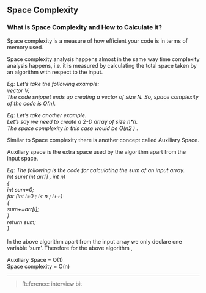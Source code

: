 ## Space Complexity

### What is Space Complexity and How to Calculate it?
Space complexity is a measure of how efficient your code is in terms of memory used.

Space complexity analysis happens almost in the same way time complexity analysis happens, i.e. it is measured by calculating the total space taken by an algorithm with respect to the input.

_Eg: Let’s take the following example:<br/>
vector<int> V;<br/>
The code snippet ends up creating a vector of size N. So, space complexity of the code is O(n)._

_Eg: Let’s take another example.<br/> Let’s say we need to create a 2-D array of size n*n.<br/>
The space complexity in this case would be O(n2 ) ._

Similar to Space complexity there is another concept called Auxiliary Space.

Auxiliary space is the extra space used by the algorithm apart from the input space.

_Eg: The following is the code for calculating the sum of an input array.<br/>
Int sum( int arr[] , int n)<br/>
{<br/>
int sum=0;<br/>
for (int i=0 ; i< n ; i++)<br/>
{<br/>
sum+=arr[i];<br/>
}<br/>
return sum;<br/>
}_<br/><br/>
In the above algorithm apart from the input array we only declare one variable ‘sum’.
Therefore for the above algorithm ,

Auxiliary Space = O(1)<br/>
Space complexity = O(n)

***

>Reference: interview bit